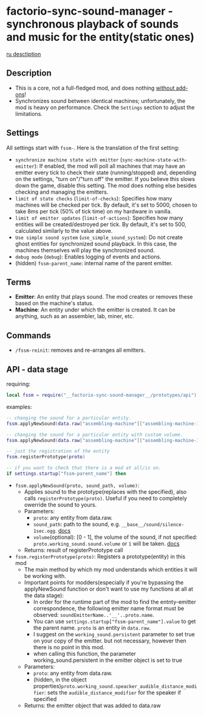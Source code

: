 # factorio-sync-sound-manager - synchronous playback of sounds and music for the entity(static ones)

[ru desctiption](https://github.com/asvdvl/factorio-sync-sound-manager/blob/master/README.ru.md)

## Description
- This is a core, not a full-fledged mod, and does nothing [without add-ons](https://mods.factorio.com/mod/factorio-sync-sound-manager/dependencies?direction=in&sort=idx&filter=required)!
- Synchronizes sound between identical machines; unfortunately, the mod is heavy on performance. Check the `Settings` section to adjust the limitations.

## Settings
All settings start with `fssm-`.
Here is the translation of the first setting:

- `synchronize machine state with emitter` (`sync-machine-state-with-emitter`): If enabled, the mod will poll all machines that may have an emitter every tick to check their state (running/stopped) and, depending on the settings, "turn on"/"turn off" the emitter. If you believe this slows down the game, disable this setting. The mod does nothing else besides checking and managing the emitters.
- `limit of state checks` (`limit-of-checks`): Specifies how many machines will be checked per tick. By default, it's set to 5000, chosen to take 8ms per tick (50% of tick time) on my hardware in vanilla.
- `limit of emitter updates` (`limit-of-actions`): Specifies how many entities will be created/destroyed per tick. By default, it's set to 500, calculated similarly to the value above.
- `Use simple sound system` (`use_simple_sound_system`): Do not create ghost entities for synchronized sound playback. In this case, the machines themselves will play the synchronized sound.
- `debug mode` (`debug`): Enables logging of events and actions.
- (hidden) `fssm-parent_name`: internal name of the parent emitter.

## Terms
- **Emitter**: An entity that plays sound. The mod creates or removes these based on the machine's status.
- **Machine**: An entity under which the emitter is created. It can be anything, such as an assembler, lab, miner, etc.

## Commands
- `/fssm-reinit`: removes and re-arranges all emitters.

## API - data stage
requiring:
```lua
local fssm = require("__factorio-sync-sound-manager__/prototypes/api")
```
examples:
```lua
-- changing the sound for a particular entity.
fssm.applyNewSound(data.raw["assembling-machine"]["assembling-machine-1"], "__my-mod__/my-sound.ogg")

-- changing the sound for a particular entity with custom volume.
fssm.applyNewSound(data.raw["assembling-machine"]["assembling-machine-1"], "__my-mod__/my-sound.ogg", 0.7)

-- just the registration of the entity
fssm.registerPrototype(proto)

-- if you want to check that there is a mod at all/is on.
if settings.startup["fssm-parent_name"] then
```
- `fssm.applyNewSound(proto, sound_path, volume)`:
    - Applies sound to the prototype(replaces with the specified), also calls `registerPrototype(proto)`.
    Useful if you need to completely owerride the sound to yours.
    - Parameters:
        - `proto`: any entity from data.raw.
        - `sound_path`: path to the sound, e.g. `__base__/sound/silence-1sec.ogg`. [docs](https://lua-api.factorio.com/latest/types/FileName.html)
        - `volume`(optional): [0 - 1], the volume of the sound, if not specified: `proto.working_sound.sound.volume` or `1` will be taken. [docs](https://lua-api.factorio.com/latest/types/Sound.html#volume)
    - Returns: result of registerPrototype call
- `fssm.registerPrototype(proto)`: Registers a prototype(entity) in this mod
    - The main method by which my mod understands which entities it will be working with.
    - Important points for modders(especially if you're bypassing the applyNewSound function or don't want to use my functions at all at the datа stage):
        - In order for the runtime part of the mod to find the entnty-emitter correspondence, the following emitter name format must be observed: `soundEmitterName..'__'..proto.name`. 
        - You can use `settings.startup["fssm-parent_name"].value` to get the parent name. `proto` is an entity in `data.raw`.
        - I suggest on the `working_sound.persistent` parameter to set true on your copy of the emitter. but not necessary, however then there is no point in this mod.
        - when calling this function, the parameter working_sound.persistent in the emitter object is set to true
    - Parameters:
        - `proto`: any entity from data.raw.
        - (hidden, in the object properties)`proto.working_sound.speacker_audible_distance_modifier`: sets the `audible_distance_modifier` for the speaker if specified
    - Returns: the emitter object that was added to data.raw